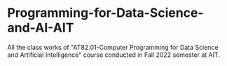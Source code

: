 # Programming-for-Data-Science-and-AI-AIT
All the class works of "AT82.01-Computer Programming for Data Science and Artificial Intelligence" course conducted in Fall 2022 semester at AIT.
